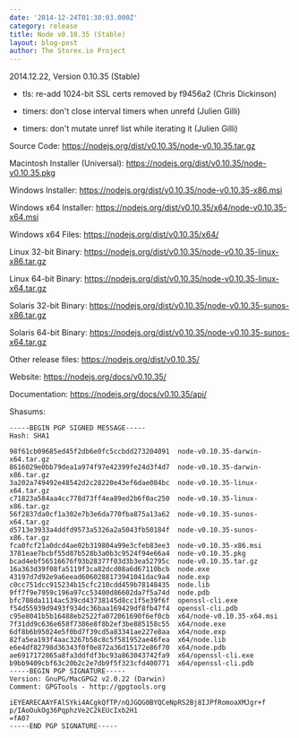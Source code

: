 ```yaml
---
date: '2014-12-24T01:30:03.000Z'
category: release
title: Node v0.10.35 (Stable)
layout: blog-post
author: The Storex.io Project
---
```


2014.12.22, Version 0.10.35 (Stable)

- tls: re-add 1024-bit SSL certs removed by f9456a2 (Chris Dickinson)

- timers: don't close interval timers when unrefd (Julien Gilli)

- timers: don't mutate unref list while iterating it (Julien Gilli)

Source Code: https://nodejs.org/dist/v0.10.35/node-v0.10.35.tar.gz

Macintosh Installer (Universal): https://nodejs.org/dist/v0.10.35/node-v0.10.35.pkg

Windows Installer: https://nodejs.org/dist/v0.10.35/node-v0.10.35-x86.msi

Windows x64 Installer: https://nodejs.org/dist/v0.10.35/x64/node-v0.10.35-x64.msi

Windows x64 Files: https://nodejs.org/dist/v0.10.35/x64/

Linux 32-bit Binary: https://nodejs.org/dist/v0.10.35/node-v0.10.35-linux-x86.tar.gz

Linux 64-bit Binary: https://nodejs.org/dist/v0.10.35/node-v0.10.35-linux-x64.tar.gz

Solaris 32-bit Binary: https://nodejs.org/dist/v0.10.35/node-v0.10.35-sunos-x86.tar.gz

Solaris 64-bit Binary: https://nodejs.org/dist/v0.10.35/node-v0.10.35-sunos-x64.tar.gz

Other release files: https://nodejs.org/dist/v0.10.35/

Website: https://nodejs.org/docs/v0.10.35/

Documentation: https://nodejs.org/docs/v0.10.35/api/

Shasums:

```
-----BEGIN PGP SIGNED MESSAGE-----
Hash: SHA1

98f61cb09685ed45f2db6e0fc5ccbdd273204091  node-v0.10.35-darwin-x64.tar.gz
8616029e0bb79dea1a974f97e42399fe24d3f4d7  node-v0.10.35-darwin-x86.tar.gz
3a202a749492e48542d2c28220e43ef6dae084bc  node-v0.10.35-linux-x64.tar.gz
c71823a584aa4cc778d73ff4ea89ed2b6f0ac250  node-v0.10.35-linux-x86.tar.gz
56f2837da0cf1a302e7b3e6da770fba875a13a62  node-v0.10.35-sunos-x64.tar.gz
d5713e3933a4ddfd9573a5326a2a5043fb50184f  node-v0.10.35-sunos-x86.tar.gz
fca0fcf21a0dcd4ae02b319804a99e3cfeb83ee3  node-v0.10.35-x86.msi
3781eae7bcbf55d87b528b3a0b3c9524f94e66a4  node-v0.10.35.pkg
bcad4ebf56516676f93b28377f03d3b3ea52795c  node-v0.10.35.tar.gz
16a363d39f08fa5119f3ca82dcd08a6d67110bcb  node.exe
43197d7d92e9a6eead6060288173941041dac9a4  node.exp
c0cc751dcc915234b15cfc210cdd459b78148435  node.lib
9ff7f9e7959c196a97cc53400d86602da7f5a74d  node.pdb
bfc708da1114ac539cd43738145d8cc1f5e39f6f  openssl-cli.exe
f54d55939d9493f934dc36baa169429df8fb47f4  openssl-cli.pdb
c95e8041b5b16488eb2522fa072061690f6ef0cb  x64/node-v0.10.35-x64.msi
7f31dd9c636e658f7386e8f8b2ef3be885158c55  x64/node.exe
6df8b6b95024e5f0bd7f39cd5a83341ae227e8aa  x64/node.exp
82fa5ea193f4aac3267b58c8c5f581952ae46fea  x64/node.lib
e6e4df82798d36343f0f0e872a36d15172e86f70  x64/node.pdb
ae6917172865a8fa3ddfdf3bc93a863043742fa9  x64/openssl-cli.exe
b9bb9409cbf63c20b2c2e7db9f5f323cfd400771  x64/openssl-cli.pdb
-----BEGIN PGP SIGNATURE-----
Version: GnuPG/MacGPG2 v2.0.22 (Darwin)
Comment: GPGTools - http://gpgtools.org

iEYEARECAAYFAlSYki4ACgkQfTP/nQJGQG0BYQCeNpRS2Bj8IJPfRomoaXMJgr+f
p/IAoOukOg36PqphzVe2C2kEUcIxb2H1
=fA07
-----END PGP SIGNATURE-----
```

